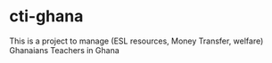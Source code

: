 # cti-ghana
This is a project to manage (ESL resources, Money Transfer, welfare) Ghanaians Teachers in Ghana
